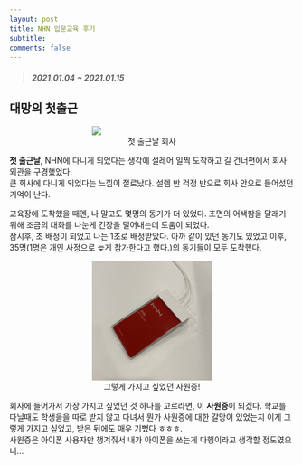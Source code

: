 ```yaml
---
layout: post
title: NHN 입문교육 후기
subtitle: 
comments: false
---
```


> ##### _2021.01.04 ~ 2021.01.15_

## 대망의 첫출근
<figure>
	<img src="/assets/img/IMG_3703.jpg" style="display: block; margin: 0 auto; width:50%">
	<figcaption align="center">첫 출근날 회사</figcaption>
</figure>
  
    
**첫 출근날**, NHN에 다니게 되었다는 생각에 설레어 일찍 도착하고 길 건너편에서 회사 외관을 구경했었다.  
큰 회사에 다니게 되었다는 느낌이 절로났다. 설렘 반 걱정 반으로 회사 안으로 들어섰던 기억이 난다.  

교육장에 도착했을 때엔, 나 말고도 몇명의 동기가 더 있었다. 초면의 어색함을 달래기 위해 조금의 대화를 나눈게 긴장을 덜어내는데 도움이 되었다.  
잠시후, 조 배정이 되었고 나는 1조로 배정받았다. 아까 같이 있던 동기도 있었고 이후, 35명(1명은 개인 사정으로 늦게 참가한다고 했다.)의 동기들이 모두 도착했다.

<figure>
	<img src="/assets/img/IMG_3704.jpg" style="display: block; margin: 0 auto; width:50%">
	<figcaption align="center">그렇게 가지고 싶었던 사원증!</figcaption>
</figure>

회사에 들어가서 가장 가지고 싶었던 것 하나를 고르라면, 이 **사원증**이 되겠다. 학교를 다닐때도 학생을을 따로 받지 않고 다녀서 뭔가 사원증에 대한 갈망이 있었는지 이게 그렇게 가지고 싶었고, 받은 뒤에도 매우 기뻤다 ㅎㅎㅎ.  
사원증은 아이폰 사용자만 챙겨줘서 내가 아이폰을 쓰는게 다행이라고 생각할 정도였으니...